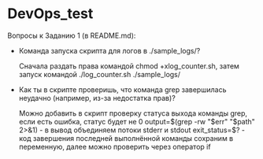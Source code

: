 # DevOps_test
Вопросы к Заданию 1 (в README.md):
- Команда запуска скрипта для логов в ./sample_logs/?

  Сначала раздать права командой chmod +xlog_counter.sh, затем запуск командой ./log_counter.sh ./sample_logs/
- Как ты в скрипте проверишь, что команда grep завершилась неудачно (например, из-за недостатка прав)?

  Можно добавить в скрипт проверку статуса выхода команды grep, если есть ошибка, статус будет не 0
  output=$(grep -rw "$err" "$path" 2>&1) - в вывод объединяем потоки stderr и stdout
  exit_status=$? - код завершения последней выполнённой команды сохраним в переменную, далее можно проверить через оператор if
  
